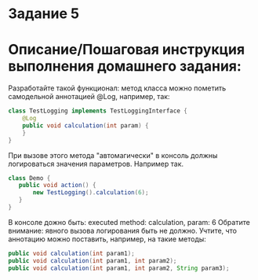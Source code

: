 # Задание 5
# Описание/Пошаговая инструкция выполнения домашнего задания:

Разработайте такой функционал:
метод класса можно пометить самодельной аннотацией @Log, например, так:

```java
class TestLogging implements TestLoggingInterface {
    @Log
    public void calculation(int param) {
    }
}
```
При вызове этого метода "автомагически" в консоль должны логироваться значения параметров.
Например так.

```java
class Demo {
   public void action() {
       new TestLogging().calculation(6);
   }
}
```

В консоле дожно быть:
executed method: calculation, param: 6
Обратите внимание: явного вызова логирования быть не должно.
Учтите, что аннотацию можно поставить, например, на такие методы:

```java
public void calculation(int param1);
public void calculation(int param1, int param2);
public void calculation(int param1, int param2, String param3);
```
